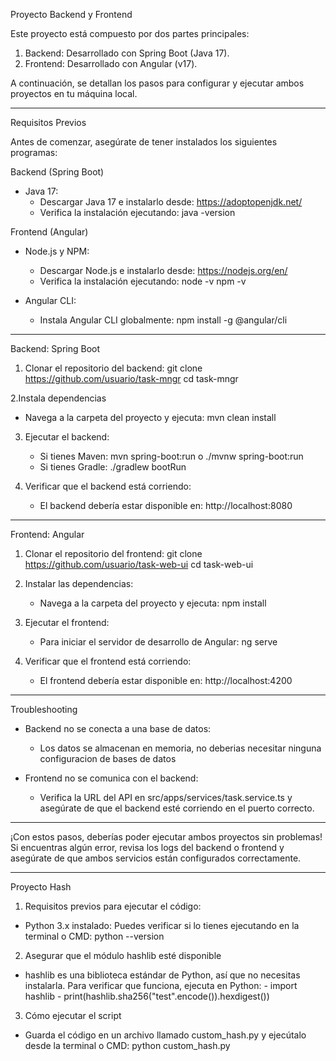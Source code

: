 Proyecto Backend y Frontend

Este proyecto está compuesto por dos partes principales:
1. Backend: Desarrollado con Spring Boot (Java 17).
2. Frontend: Desarrollado con Angular (v17).

A continuación, se detallan los pasos para configurar y ejecutar ambos proyectos en tu máquina local.

---

Requisitos Previos

Antes de comenzar, asegúrate de tener instalados los siguientes programas:

Backend (Spring Boot)
- Java 17:
  - Descargar Java 17 e instalarlo desde: https://adoptopenjdk.net/
  - Verifica la instalación ejecutando:
    java -version

Frontend (Angular)
- Node.js y NPM:
  - Descargar Node.js e instalarlo desde: https://nodejs.org/en/
  - Verifica la instalación ejecutando:
    node -v
    npm -v

- Angular CLI:
  - Instala Angular CLI globalmente:
    npm install -g @angular/cli

---

Backend: Spring Boot

1. Clonar el repositorio del backend:
   git clone https://github.com/usuario/task-mngr
   cd task-mngr

2.Instala dependencias
   - Navega a la carpeta del proyecto y ejecuta:
        mvn clean install

3. Ejecutar el backend:
   - Si tienes Maven:
         mvn spring-boot:run
     o
       ./mvnw spring-boot:run
   - Si tienes Gradle:
       ./gradlew bootRun

4. Verificar que el backend está corriendo:
   - El backend debería estar disponible en: http://localhost:8080

---

Frontend: Angular

1. Clonar el repositorio del frontend:
   git clone https://github.com/usuario/task-web-ui
   cd task-web-ui

2. Instalar las dependencias:
   - Navega a la carpeta del proyecto y ejecuta:
     npm install

4. Ejecutar el frontend:
   - Para iniciar el servidor de desarrollo de Angular:
     ng serve

5. Verificar que el frontend está corriendo:
   - El frontend debería estar disponible en: http://localhost:4200

---

Troubleshooting

- Backend no se conecta a una base de datos:
  - Los datos se almacenan en memoria, no deberias necesitar ninguna configuracion de bases de datos

- Frontend no se comunica con el backend:
  - Verifica la URL del API en src/apps/services/task.service.ts y asegúrate de que el backend esté corriendo en el puerto correcto.
 
---

¡Con estos pasos, deberías poder ejecutar ambos proyectos sin problemas! Si encuentras algún error, revisa los logs del backend o frontend y asegúrate de que ambos servicios están configurados correctamente.

----------------------------------------------------------------------------------------------------------------------------------------------------

Proyecto Hash

1. Requisitos previos para ejecutar el código:
  - Python 3.x instalado:
      Puedes verificar si lo tienes ejecutando en la terminal o CMD: python --version
    
2. Asegurar que el módulo hashlib esté disponible

  - hashlib es una biblioteca estándar de Python, así que no necesitas instalarla.
      Para verificar que funciona, ejecuta en Python:
        - import hashlib
        - print(hashlib.sha256("test".encode()).hexdigest())

3. Cómo ejecutar el script
  - Guarda el código en un archivo llamado custom_hash.py y ejecútalo desde la terminal o CMD:
        python custom_hash.py

